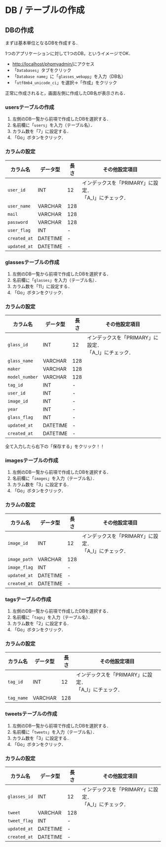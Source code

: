 # DB / テーブルの作成


## DBの作成

まずは基本単位となるDBを作成する．

1つのアプリケーションに対して1つのDB，というイメージでOK．

- [http://localhost/phpmyadmin/](http://localhost/phpmyadmin/)にアクセス
- 「`Databases`」タブをクリック
- 「`Database name`」に「`glasses_webapp`」を入力（DB名）
- 「`utf8mb4_unicode_ci`」を選択→「作成」をクリック

正常に作成されると，画面左側に作成したDB名が表示される．
### usersテーブルの作成

1. 左側のDB一覧から前項で作成したDBを選択する．
2. 名前欄に「`users`」を入力（テーブル名）．
3. カラム数を「7」に設定する．
4. 「Go」ボタンをクリック．

### カラムの設定

|カラム名|データ型|長さ|その他設定項目|
|---|---|---|---|
|`user_id`|INT|12|インデックスを「PRIMARY」に設定．</br>「A_I」にチェック．|
|`user_name`|VARCHAR|128||
|`mail`|VARCHAR|128||
|`password`|VARCHAR|128||
|`user_flag`|INT|-||
|`created_at`|DATETIME|-||
|`updated_at`|DATETIME|-||

### glassesテーブルの作成

1. 左側のDB一覧から前項で作成したDBを選択する．
2. 名前欄に「`glasses`」を入力（テーブル名）．
3. カラム数を「11」に設定する．
4. 「Go」ボタンをクリック．

### カラムの設定

|カラム名|データ型|長さ|その他設定項目|
|---|---|---|---|
|`glass_id`|INT|12|インデックスを「PRIMARY」に設定．</br>「A_I」にチェック．|
|`glass_name`|VARCHAR|128||
|`maker`|VARCHAR|128||
|`model_number`|VARCHAR|128||
|`tag_id`|INT|-||
|`user_id`|INT|-||
|`image_id`|INT|-||
|`year`|INT|-||
|`glass_flag`|INT|-||
|`updated_at`|DATETIME|-||
|`created_at`|DATETIME|-||

全て入力したら右下の「保存する」をクリック！！

### imagesテーブルの作成

1. 左側のDB一覧から前項で作成したDBを選択する．
2. 名前欄に「`images`」を入力（テーブル名）．
3. カラム数を「3」に設定する．
4. 「Go」ボタンをクリック．

### カラムの設定

|カラム名|データ型|長さ|その他設定項目|
|---|---|---|---|
|`image_id`|INT|12|インデックスを「PRIMARY」に設定．</br>「A_I」にチェック．|
|`image_path`|VARCHAR|128||
|`image_flag`|INT|-||
|`updated_at`|DATETIME|-||
|`created_at`|DATETIME|-||

### tagsテーブルの作成

1. 左側のDB一覧から前項で作成したDBを選択する．
2. 名前欄に「`tags`」を入力（テーブル名）．
3. カラム数を「2」に設定する．
4. 「Go」ボタンをクリック．

### カラムの設定

|カラム名|データ型|長さ|その他設定項目|
|---|---|---|---|
|`tag_id`|INT|12|インデックスを「PRIMARY」に設定．</br>「A_I」にチェック．|
|`tag_name`|VARCHAR|128||

### tweetsテーブルの作成

1. 左側のDB一覧から前項で作成したDBを選択する．
2. 名前欄に「`tweets`」を入力（テーブル名）．
3. カラム数を「3」に設定する．
4. 「Go」ボタンをクリック．

### カラムの設定

|カラム名|データ型|長さ|その他設定項目|
|---|---|---|---|
|`glasses_id`|INT|12|インデックスを「PRIMARY」に設定．</br>「A_I」にチェック．|
|`tweet`|VARCHAR|128||
|`tweet_flag`|INT|-||
|`updated_at`|DATETIME|-||
|`created_at`|DATETIME|-||
